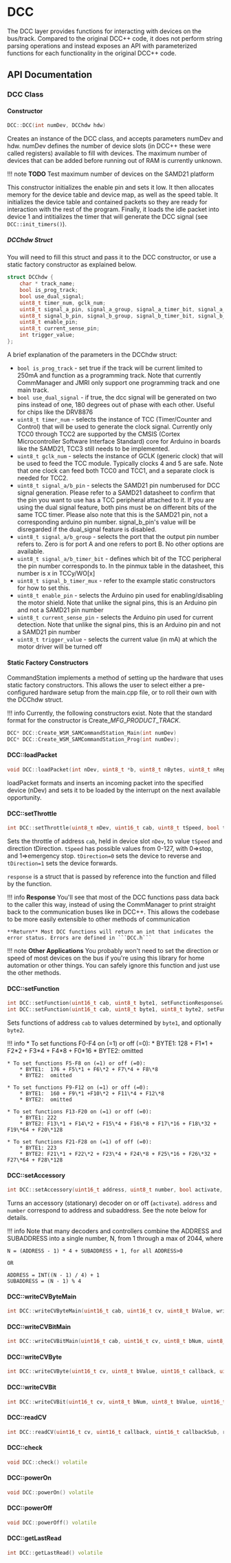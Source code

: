 # DCC
The DCC layer provides functions for interacting with devices on the bus/track. Compared to the original DCC++ code, it does not perform string parsing operations and instead exposes an API with parameterized functions for each functionality in the original DCC++ code.
## API Documentation
### DCC Class
#### Constructor 

```cpp
DCC::DCC(int numDev, DCChdw hdw)
```

Creates an instance of the DCC class, and accepts parameters numDev and hdw. numDev defines the number of device slots (in DCC++ these were called registers) available to fill with devices. The maximum number of devices that can be added before running out of RAM is currently unknown.

!!! note
    **TODO** Test maximum number of devices on the SAMD21 platform

This constructor initializes the enable pin and sets it low. It then allocates memory for the device table and device map, as well as the speed table. It initializes the device table and contained packets so they are ready for interaction with the rest of the program. Finally, it loads the idle packet into device 1 and intitializes the timer that will generate the DCC signal (see ```DCC::init_timers()```).

##### DCChdw Struct
You will need to fill this struct and pass it to the DCC constructor, or use a static factory constructor as explained below.

```cpp
struct DCChdw {
    char * track_name;
    bool is_prog_track;
    bool use_dual_signal;
    uint8_t timer_num, gclk_num;
    uint8_t signal_a_pin, signal_a_group, signal_a_timer_bit, signal_a_timer_mux;
    uint8_t signal_b_pin, signal_b_group, signal_b_timer_bit, signal_b_timer_mux;
    uint8_t enable_pin;
    uint8_t current_sense_pin;
    int trigger_value;
};
```
A brief explanation of the parameters in the DCChdw struct:

- ```bool is_prog_track``` - set true if the track will be current limited to 250mA and function as a programming track. Note that currently CommManager and JMRI only support one programming track and one main track.
- ```bool use_dual_signal``` - if true, the dcc signal will be generated on two pins instead of one, 180 degrees out of phase with each other. Useful for chips like the DRV8876
- ```uint8_t timer_num``` - selects the instance of TCC (Timer/Counter and Control) that will be used to generate the clock signal. Currently only TCC0 through TCC2 are supported by the CMSIS (Cortex Microcontroller Software Interface Standard) core for Arduino in boards like the SAMD21, TCC3 still needs to be implemented. 
- ```uint8_t gclk_num``` - selects the instance of GCLK (generic clock) that will be used to feed the TCC module. Typically clocks 4 and 5 are safe. Note that one clock can feed both TCC0 and TCC1, and a separate clock is needed for TCC2.
- ```uint8_t signal_a/b_pin``` - selects the SAMD21 pin numberused for DCC signal generation. Please refer to a SAMD21 datasheet to confirm that the pin you want to use has a TCC peripheral attached to it. If you are using the dual signal feature, both pins must be on different bits of the same TCC timer. Please also note that this is the SAMD21 pin, not a corresponding arduino pin number. signal_b_pin's value will be disregarded if the dual_signal feature is disabled.
- ```uint8_t signal_a/b_group``` - selects the port that the output pin number refers to. Zero is for port A and one refers to port B. No other options are available.
- ```uint8_t signal_a/b_timer_bit``` - defines which bit of the TCC peripheral the pin number corresponds to. In the pinmux table in the datasheet, this number is x in TCCy/WO[x]
- ```uint8_t signal_b_timer_mux``` - refer to the example static constructors for how to set this.
- ```uint8_t enable_pin``` - selects the Arduino pin used for enabling/disabling the motor shield. Note that unlike the signal pins, this is an Arduino pin and not a SAMD21 pin number
- ```uint8_t current_sense_pin``` - selects the Arduino pin used for current detection. Note that unlike the signal pins, this is an Arduino pin and not a SAMD21 pin number
- ```uint8_t trigger_value``` - selects the current value (in mA) at which the motor driver will be turned off

#### Static Factory Constructors
CommandStation implements a method of setting up the hardware that uses static factory constructors. This allows the user to select either a pre-configured hardware setup from the main.cpp file, or to roll their own with the DCChdw struct.

!!! info
    Currently, the following constructors exist. Note that the standard format for the constructor is Create_*MFG*\_*PRODUCT*\_*TRACK*.

```cpp
DCC* DCC::Create_WSM_SAMCommandStation_Main(int numDev)
DCC* DCC::Create_WSM_SAMCommandStation_Prog(int numDev);
```

#### DCC::loadPacket

```cpp
void DCC::loadPacket(int nDev, uint8_t *b, uint8_t nBytes, uint8_t nRepeat) volatile
```

loadPacket formats and inserts an incoming packet into the specified device (nDev) and sets it to be loaded by the interrupt on the next available opportunity. 

#### DCC::setThrottle

```cpp
int DCC::setThrottle(uint8_t nDev, uint16_t cab, uint8_t tSpeed, bool tDirection, setThrottleResponse& response) volatile
```

Sets the throttle of address ```cab```, held in device slot ```nDev```, to value ```tSpeed``` and direction tDirection. ```tSpeed``` has possible values from 0-127, with 0=>stop, and 1=>emergency stop. ```tDirection=0``` sets the device to reverse and ```tDirection=1``` sets the device forwards.

```response``` is a struct that is passed by reference into the function and filled by the function. 

!!! info
    **Response** You'll see that most of the DCC functions pass data back to the caller this way, instead of using the CommManager to print straight back to the communication buses like in DCC++. This allows the codebase to be more easily extensible to other methods of communication
    
    **Return** Most DCC functions will return an int that indicates the error status. Errors are defined in ```DCC.h```

!!! note
    **Other Applications** You probably won't need to set the direction or speed of most devices on the bus if you're using this library for home automation or other things. You can safely ignore this function and just use the other methods.

#### DCC::setFunction

```cpp
int DCC::setFunction(uint16_t cab, uint8_t byte1, setFunctionResponse& response) volatile
int DCC::setFunction(uint16_t cab, uint8_t byte1, uint8_t byte2, setFunctionResponse& response) volatile 
```

Sets functions of address ```cab``` to values determined by ```byte1```, and optionally ```byte2```.

!!! info
    *   To set functions F0-F4 on (=1) or off (=0):
        * BYTE1:  128 + F1\*1 + F2\*2 + F3\*4 + F4\*8 + F0\*16
        * BYTE2:  omitted

    * To set functions F5-F8 on (=1) or off (=0):
        * BYTE1:  176 + F5\*1 + F6\*2 + F7\*4 + F8\*8
        * BYTE2:  omitted

    * To set functions F9-F12 on (=1) or off (=0):
        * BYTE1:  160 + F9\*1 +F10\*2 + F11\*4 + F12\*8
        * BYTE2:  omitted

    * To set functions F13-F20 on (=1) or off (=0):
        * BYTE1: 222
        * BYTE2: F13\*1 + F14\*2 + F15\*4 + F16\*8 + F17\*16 + F18\*32 + F19\*64 + F20\*128

    * To set functions F21-F28 on (=1) of off (=0):
        * BYTE1: 223
        * BYTE2: F21\*1 + F22\*2 + F23\*4 + F24\*8 + F25\*16 + F26\*32 + F27\*64 + F28\*128

#### DCC::setAccessory

```cpp
int DCC::setAccessory(uint16_t address, uint8_t number, bool activate, setAccessoryResponse& response) volatile
```

Turns an accessory (stationary) decoder on or off (```activate```). ```address``` and ```number``` correspond to address and subaddress. See the note below for details.

!!! info
    Note that many decoders and controllers combine the ADDRESS and SUBADDRESS into a single number, N, from  1 through a max of 2044, where

    N = (ADDRESS - 1) * 4 + SUBADDRESS + 1, for all ADDRESS>0
    
    OR

    ADDRESS = INT((N - 1) / 4) + 1
    SUBADDRESS = (N - 1) % 4

#### DCC::writeCVByteMain

```cpp
int DCC::writeCVByteMain(uint16_t cab, uint16_t cv, uint8_t bValue, writeCVByteMainResponse& response) volatile
```

#### DCC::writeCVBitMain

```cpp
int DCC::writeCVBitMain(uint16_t cab, uint16_t cv, uint8_t bNum, uint8_t bValue, writeCVBitMainResponse& response) volatile
```

#### DCC::writeCVByte

```cpp
int DCC::writeCVByte(uint16_t cv, uint8_t bValue, uint16_t callback, uint16_t callbackSub, writeCVByteResponse& response) volatile
```

#### DCC::writeCVBit

```cpp
int DCC::writeCVBit(uint16_t cv, uint8_t bNum, uint8_t bValue, uint16_t callback, uint16_t callbackSub, writeCVBitResponse& response) volatile
```

#### DCC::readCV

```cpp
int DCC::readCV(uint16_t cv, uint16_t callback, uint16_t callbackSub, readCVResponse& response) volatile
```

#### DCC::check

```cpp
void DCC::check() volatile
```

#### DCC::powerOn

```cpp
void DCC::powerOn() volatile
```

#### DCC::powerOff

```cpp
void DCC::powerOff() volatile
```

#### DCC::getLastRead

```cpp
int DCC::getLastRead() volatile
```
